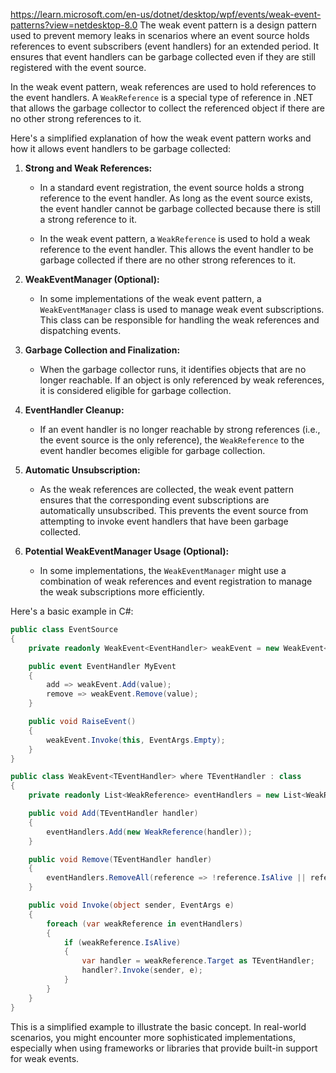 https://learn.microsoft.com/en-us/dotnet/desktop/wpf/events/weak-event-patterns?view=netdesktop-8.0
The weak event pattern is a design pattern used to prevent memory leaks in scenarios where an event source holds references to event subscribers (event handlers) for an extended period. It ensures that event handlers can be garbage collected even if they are still registered with the event source.

In the weak event pattern, weak references are used to hold references to the event handlers. A `WeakReference` is a special type of reference in .NET that allows the garbage collector to collect the referenced object if there are no other strong references to it.

Here's a simplified explanation of how the weak event pattern works and how it allows event handlers to be garbage collected:

1. **Strong and Weak References:**
   - In a standard event registration, the event source holds a strong reference to the event handler. As long as the event source exists, the event handler cannot be garbage collected because there is still a strong reference to it.

   - In the weak event pattern, a `WeakReference` is used to hold a weak reference to the event handler. This allows the event handler to be garbage collected if there are no other strong references to it.

2. **WeakEventManager (Optional):**
   - In some implementations of the weak event pattern, a `WeakEventManager` class is used to manage weak event subscriptions. This class can be responsible for handling the weak references and dispatching events.

3. **Garbage Collection and Finalization:**
   - When the garbage collector runs, it identifies objects that are no longer reachable. If an object is only referenced by weak references, it is considered eligible for garbage collection.

4. **EventHandler Cleanup:**
   - If an event handler is no longer reachable by strong references (i.e., the event source is the only reference), the `WeakReference` to the event handler becomes eligible for garbage collection.

5. **Automatic Unsubscription:**
   - As the weak references are collected, the weak event pattern ensures that the corresponding event subscriptions are automatically unsubscribed. This prevents the event source from attempting to invoke event handlers that have been garbage collected.

6. **Potential WeakEventManager Usage (Optional):**
   - In some implementations, the `WeakEventManager` might use a combination of weak references and event registration to manage the weak subscriptions more efficiently.

Here's a basic example in C#:

```csharp
public class EventSource
{
    private readonly WeakEvent<EventHandler> weakEvent = new WeakEvent<EventHandler>();

    public event EventHandler MyEvent
    {
        add => weakEvent.Add(value);
        remove => weakEvent.Remove(value);
    }

    public void RaiseEvent()
    {
        weakEvent.Invoke(this, EventArgs.Empty);
    }
}

public class WeakEvent<TEventHandler> where TEventHandler : class
{
    private readonly List<WeakReference> eventHandlers = new List<WeakReference>();

    public void Add(TEventHandler handler)
    {
        eventHandlers.Add(new WeakReference(handler));
    }

    public void Remove(TEventHandler handler)
    {
        eventHandlers.RemoveAll(reference => !reference.IsAlive || reference.Target == handler);
    }

    public void Invoke(object sender, EventArgs e)
    {
        foreach (var weakReference in eventHandlers)
        {
            if (weakReference.IsAlive)
            {
                var handler = weakReference.Target as TEventHandler;
                handler?.Invoke(sender, e);
            }
        }
    }
}
```

This is a simplified example to illustrate the basic concept. In real-world scenarios, you might encounter more sophisticated implementations, especially when using frameworks or libraries that provide built-in support for weak events.
